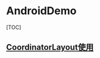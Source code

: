 # AndroidDemo
[TOC]
## [CoordinatorLayout使用](app/src/main/java/djjtest/com/androiddemo/coordinatorLayout)
